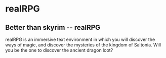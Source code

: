 realRPG
=======

Better than skyrim -- realRPG
-------
 realRPG is an immersive text environment in which you will discover the ways of magic, and discover the mysteries of the kingdom of Saltonia. Will you be the one to discover the ancient dragon loot?
